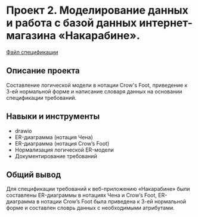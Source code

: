 # Проект 2. Моделирование данных и работа с базой данных интернет-магазина «Накарабине».

 [Файл спецификации](https://github.com/KirillZavarzin/Portfolio/blob/87e8eb2cce1b17a31a348155f0bba9bf43ccdf07/Project1/%D0%9F%D1%80%D0%BE%D0%B5%D0%BA%D1%82%201%20%D0%A1%D0%BF%D0%B5%D1%86%D0%B8%D1%84%D0%B8%D0%BA%D0%B0%D1%86%D0%B8%D1%8F%20%D1%82%D1%80%D0%B5%D0%B1%D0%BE%D0%B2%D0%B0%D0%BD%D0%B8%D0%B8%CC%86%20%D0%BA%20%D0%9F%D0%9E%20Chatty%202.0.pdf)  
## Описание проекта 
Составление логической модели в нотации Crow's Foot, приведение к 3-ей нормальной форме и написание словаря данных на основании спецификации требований.
## Навыки и инструменты 
* drawio
* ER-диаграмма (нотация Чена)
* ER-диаграмма (нотация Crow’s Foot)
* Нормализация логической ER-модели
* Документирование требований
## Общий вывод
Для спецификации требований к веб-приложению «Накарабине» были составлены ER-диаграммы в нотациях Чена и Crow’s Foot, ER-диаграмма в нотации Crow’s Foot была приведена к 3-ей нормальной форме и составлен словрь данных с необходимыми атрибутами.
